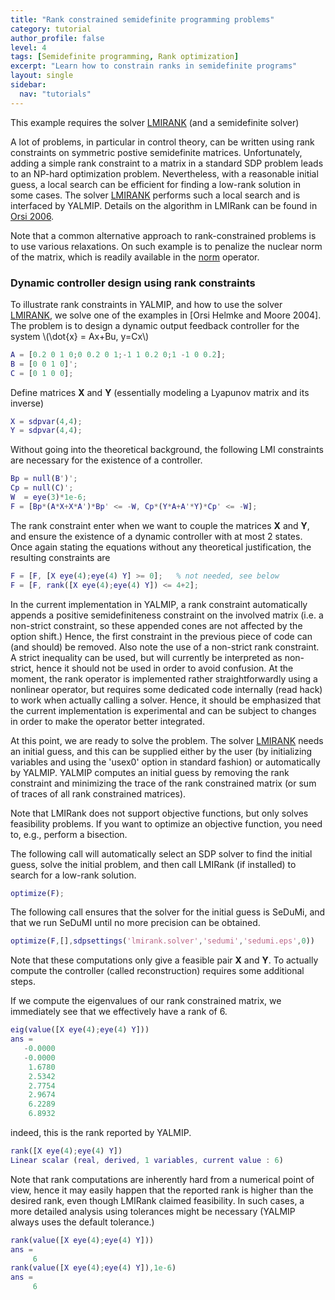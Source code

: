 ```yaml
---
title: "Rank constrained semidefinite programming problems"
category: tutorial
author_profile: false
level: 4
tags: [Semidefinite programming, Rank optimization]
excerpt: "Learn how to constrain ranks in semidefinite programs"
layout: single
sidebar:
  nav: "tutorials"
---
```



This example requires the solver [LMIRANK](/solver/lmirank) (and a semidefinite solver)

A lot of problems, in particular in control theory, can be written using rank constraints on symmetric postive semidefinite matrices. Unfortunately, adding a simple rank constraint to a matrix in a standard SDP problem leads to an NP-hard optimization problem. Nevertheless, with a reasonable initial guess, a local search can be efficient for finding a low-rank solution in some cases. The solver [LMIRANK](/solver/lmirank) performs such a local search and is interfaced by YALMIP. Details on the algorithm in LMIRank can be found in [Orsi 2006](/reference/orsi2006).

Note that a common alternative approach to rank-constrained problems is to use various relaxations. On such example is to penalize the nuclear norm of the matrix, which is readily available in the [norm](/command/norm) operator.

### Dynamic controller design using rank constraints

To illustrate rank constraints in YALMIP, and how to use the solver [LMIRANK](/solver/lmirank), we solve one of the examples in [Orsi Helmke and Moore 2004]. The problem is to design a dynamic output feedback controller for the system \\(\dot{x} = Ax+Bu, y=Cx\\)

````matlab
A = [0.2 0 1 0;0 0.2 0 1;-1 1 0.2 0;1 -1 0 0.2];
B = [0 0 1 0]';
C = [0 1 0 0];
````

Define matrices **X** and **Y** (essentially modeling a Lyapunov matrix and its inverse) 

````matlab
X = sdpvar(4,4);
Y = sdpvar(4,4);
````

Without going into the theoretical background, the following LMI constraints are necessary for the existence of a controller. 

````matlab
Bp = null(B')';
Cp = null(C)';
W  = eye(3)*1e-6;
F = [Bp*(A*X+X*A')*Bp' <= -W, Cp*(Y*A+A'*Y)*Cp' <= -W];
````

The rank constraint enter when we want to couple the matrices **X** and **Y**, and ensure the existence of a dynamic controller with at most 2 states. Once again stating the equations without any theoretical justification, the resulting constraints are

````matlab
F = [F, [X eye(4);eye(4) Y] >= 0];   % not needed, see below
F = [F, rank([X eye(4);eye(4) Y]) <= 4+2];
````

In the current implementation in YALMIP, a rank constraint automatically appends a positive semidefiniteness constraint on the involved matrix (i.e. a non-strict constraint, so these appended cones are not affected by the option shift.) Hence, the first constraint in the previous piece of code can (and should) be removed.  Also note the use of a non-strict rank constraint. A strict inequality can be used, but will currently be interpreted as non-strict, hence it should not be used in order to avoid confusion. At the moment, the rank operator is implemented rather straightforwardly using a nonlinear operator, but requires some dedicated code internally (read hack) to work when actually calling a solver. Hence, it should be emphasized that the current implementation is experimental and can be subject to changes in order to make the operator better integrated.

At this point, we are ready to solve the problem. The solver [LMIRANK](/solver/lmirank) needs an initial guess, and this can be supplied either by the user (by initializing variables and using the 'usex0' option in standard fashion) or automatically by YALMIP. YALMIP computes an initial guess by removing the rank constraint and minimizing the trace of the rank constrained matrix (or sum of traces of all rank constrained matrices). 

Note that LMIRank does not support objective functions, but only solves feasibility problems. If you want to optimize an objective function, you need to, e.g., perform a bisection. 

The following call will automatically select an SDP solver to find the initial guess, solve the initial problem, and then call LMIRank (if installed) to search for a low-rank solution.

````matlab
optimize(F);
````

The following call ensures that the solver for the initial guess is SeDuMi, and that we run SeDuMI until no more precision can be obtained.

````matlab
optimize(F,[],sdpsettings('lmirank.solver','sedumi','sedumi.eps',0))
````

Note that these computations only give a feasible pair **X** and **Y**. To actually compute the controller (called reconstruction) requires some additional steps. 

If we compute the eigenvalues of our rank constrained matrix, we immediately see that we effectively have a rank of 6.

````matlab
eig(value([X eye(4);eye(4) Y]))
ans =
   -0.0000
   -0.0000
    1.6780
    2.5342
    2.7754
    2.9674
    6.2289
    6.8932
````

indeed, this is the rank reported by YALMIP.

````matlab
rank([X eye(4);eye(4) Y])
Linear scalar (real, derived, 1 variables, current value : 6)
````

Note that rank computations are inherently hard from a numerical point of view, hence it may easily happen that the reported rank is higher than the desired rank, even though LMIRank claimed feasibility. In such cases, a more detailed analysis using tolerances might be necessary (YALMIP always uses the default tolerance.)

````matlab
rank(value([X eye(4);eye(4) Y]))
ans =
     6
rank(value([X eye(4);eye(4) Y]),1e-6)
ans =
     6
````

